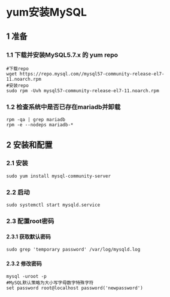 # yum安装MySQL

## 1 准备

### 1.1 下载并安装MySQL5.7.x 的 yum repo

```shell
#下载repo
wget https://repo.mysql.com//mysql57-community-release-el7-11.noarch.rpm
#安装repo
sudo rpm -Uvh mysql57-community-release-el7-11.noarch.rpm
```

### 1.2 检查系统中是否已存在mariadb并卸载

```shell
rpm -qa | grep mariadb
rpm -e --nodeps mariadb-*
```

## 2 安装和配置

### 2.1 安装

```shell
sudo yum install mysql-community-server
```

### 2.2 启动

```shell
sudo systemctl start mysqld.service
```

### 2.3 配置root密码

#### 2.3.1 获取默认密码

```shell
sudo grep 'temporary password' /var/log/mysqld.log
```

#### 2.3.2 修改密码

```shell
mysql -uroot -p
#MySQL默认策略为大小写字母数字特殊字符
set password root@localhost password('newpassword')
```

